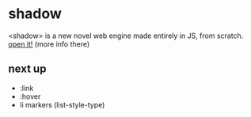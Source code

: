 # shadow

&lt;shadow&gt; is a new novel web engine made entirely in JS, from scratch. [open it!](https://shadow.goose.icu) (more info there)

## next up

- :link
- :hover
- li markers (list-style-type)